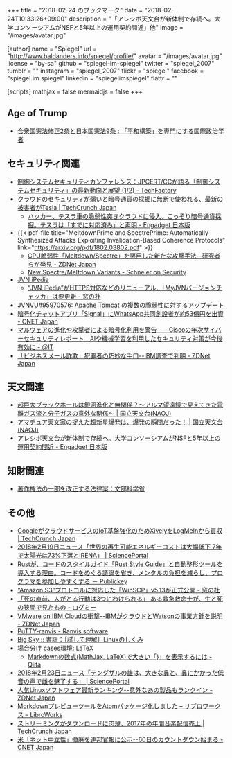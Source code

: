 +++
title = "2018-02-24 のブックマーク"
date =  "2018-02-24T10:33:26+09:00"
description = "「アレシボ天文台が新体制で存続へ。大学コンソーシアムがNSFと5年以上の運用契約間近」他"
image = "/images/avatar.jpg"

[author]
name      = "Spiegel"
url       = "http://www.baldanders.info/spiegel/profile/"
avatar    = "/images/avatar.jpg"
license   = "by-sa"
github    = "spiegel-im-spiegel"
twitter   = "spiegel_2007"
tumblr    = ""
instagram = "spiegel_2007"
flickr    = "spiegel"
facebook  = "spiegel.im.spiegel"
linkedin  = "spiegelimspiegel"
flattr    = ""

[scripts]
  mathjax = false
  mermaidjs = false
+++

## Age of Trump

- [合衆国憲法修正2条と日本国憲法9条 : 「平和構築」を専門にする国際政治学者](http://shinodahideaki.blog.jp/archives/24600133.html)

## セキュリティ関連

- [制御システムセキュリティカンファレンス：JPCERT/CCが語る「制御システムセキュリティ」の最新動向と展望 (1/2) - TechFactory](http://techfactory.itmedia.co.jp/tf/articles/1802/21/news008.html)
- [クラウドのセキュリティが弱いと暗号通貨の採掘に無断で使われる、最新の被害者がTesla  |  TechCrunch Japan](http://jp.techcrunch.com/2018/02/21/2018-02-20-poor-cloud-security-let-hackers-mine-cryptocurrency-on-teslas-dime/)
    - [ハッカー、テスラ車の脆弱性突きクラウドに侵入、こっそり暗号通貨採掘。テスラは「すでに対応済み」と声明 - Engadget 日本版](http://japanese.engadget.com/2018/02/20/tesla-aws/)
- {{< pdf-file title="MeltdownPrime and SpectrePrime: Automatically-Synthesized Attacks Exploiting Invalidation-Based Coherence Protocols" link="https://arxiv.org/pdf/1802.03802.pdf" >}}
    - [CPU脆弱性「Meltdown/Spectre」を悪用した新たな攻撃手法--研究者らが発見 - ZDNet Japan](https://japan.zdnet.com/article/35114939/)
    - [New Spectre/Meltdown Variants - Schneier on Security](https://www.schneier.com/blog/archives/2018/02/new_spectremelt.html)
- [JVN iPedia](https://jvndb.jvn.jp/en/)
    - [“JVN iPedia”がHTTPS対応などのリニューアル、「MyJVNバージョンチェッカ」は要更新 - 窓の杜](https://forest.watch.impress.co.jp/docs/news/1107654.html)
- [JVNVU#95970576: Apache Tomcat の複数の脆弱性に対するアップデート](https://jvn.jp/vu/JVNVU95970576/)
- [暗号化チャットアプリ「Signal」にWhatsApp共同創設者が約53億円を出資 - CNET Japan](https://japan.cnet.com/article/35115149/)
- [マルウェアの進化や攻撃者による暗号化利用を警告――Ciscoの年次サイバーセキュリティレポート：AIや機械学習を利用したセキュリティ対策が今後有効に - ＠IT](http://www.atmarkit.co.jp/ait/articles/1802/23/news071.html)
- [「ビジネスメール詐欺」犯罪者の巧妙な手口--IBM調査で判明 - ZDNet Japan](https://japan.zdnet.com/article/35115177/)

## 天文関連

- [超巨大ブラックホールは銀河進化と無関係？〜アルマ望遠鏡で見えてきた電離ガス流と分子ガスの意外な関係〜 | 国立天文台(NAOJ)](https://www.nao.ac.jp/news/science/2018/20180220-alma.html)
- [アマチュア天文家の捉えた超新星爆発は、爆発の瞬間だった！ | 国立天文台(NAOJ)](https://www.nao.ac.jp/news/science/2018/20180222-cfca.html)
- [アレシボ天文台が新体制で存続へ。大学コンソーシアムがNSFと5年以上の運用契約間近 - Engadget 日本版](http://japanese.engadget.com/2018/02/23/nsf-5/)

## 知財関連

- [著作権法の一部を改正する法律案：文部科学省](http://www.mext.go.jp/b_menu/houan/an/detail/1401718.htm)

## その他

- [GoogleがクラウドサービスのIoT基盤強化のためXivelyをLogMeInから買収  |  TechCrunch Japan](http://jp.techcrunch.com/2018/02/16/2018-02-15-google-to-acquire-xively-iot-platform-from-logmein/)
- [2018年2月19日ニュース「世界の再生可能エネルギーコストは大幅低下 7年で太陽光は73%下落とIRENA」 | SciencePortal](http://scienceportal.jst.go.jp/news/newsflash_review/newsflash/2018/02/20180219_01.html)
- [Rustが、コードのスタイルガイド「Rust Style Guide」と自動整形ツールを導入する理由。コードをめぐる議論を省き、メンタルの負担を減らし、プログラマを参加しやすくする － Publickey](http://www.publickey1.jp/blog/18/rustrust_style_guide.html)
- [“Amazon S3”プロトコルに対応した「WinSCP」v5.13が正式公開 - 窓の杜](https://forest.watch.impress.co.jp/docs/news/1107401.html)
- [「死の直前、人がとる行動は3つにわけられる」 ある救急救命士が、生と死の狭間で見たもの - ログミー](http://logmi.jp/32787)
- [VMware on IBM Cloudの衝撃--IBMがクラウドとWatsonの事業方針を説明 - ZDNet Japan](https://japan.zdnet.com/article/35114916/)
- [PuTTY-ranvis - Ranvis software](https://www.ranvis.com/putty)
- [Big Sky :: 書評：［試して理解］Linuxのしくみ](https://mattn.kaoriya.net/etc/linux_in_practice.htm)
- [場合分け cases環境: LaTeX](https://www.biwako.shiga-u.ac.jp/sensei/kumazawa/tex/casesmemo.html)
    - [Markdownの数式(MathJax, LaTeX)で大きい「}」を表示するには - Qiita](https://qiita.com/zakuroishikuro/items/f0b35f1cdd4da7490644)
- [2018年2月23日ニュース「テングザルの雄は、大きな鼻と、鼻にかかった低音の声で雌を魅了する」 | SciencePortal](https://scienceportal.jst.go.jp/news/newsflash_review/newsflash/2018/02/20180223_01.html)
- [人気Linuxソフトウェア最新ランキング--意外なあの製品もランクイン - ZDNet Japan](https://japan.zdnet.com/article/35114833/)
- [MorkdownプレビューツールをAtomパッケージ化しました – リブロワークス – LibroWorks](http://libroworks.co.jp/?p=1786)
- [ストリーミングがダウンロードに肉薄、2017年の年間音楽配信売上  |  TechCrunch Japan](http://jp.techcrunch.com/2018/02/22/music-data-2017/)
- [米「ネット中立性」撤廃を連邦官報に公示--60日のカウントダウン始まる - CNET Japan](https://m.japan.cnet.com/amp/story/35115152/)

